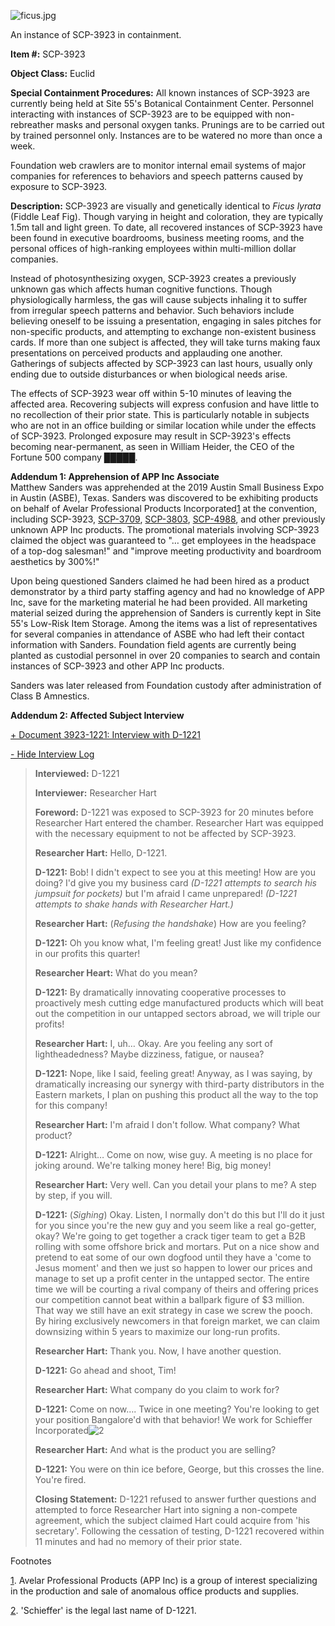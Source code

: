 ![ficus.jpg](http://scp-wiki.wdfiles.com/local--files/scp-3923/ficus.jpg)

An instance of SCP-3923 in containment.

**Item #:** SCP-3923

**Object Class:** Euclid

**Special Containment Procedures:** All known instances of SCP-3923 are currently being held at Site 55's Botanical Containment Center. Personnel interacting with instances of SCP-3923 are to be equipped with non-rebreather masks and personal oxygen tanks. Prunings are to be carried out by trained personnel only. Instances are to be watered no more than once a week.

Foundation web crawlers are to monitor internal email systems of major companies for references to behaviors and speech patterns caused by exposure to SCP-3923.

**Description:** SCP-3923 are visually and genetically identical to _Ficus lyrata_ (Fiddle Leaf Fig). Though varying in height and coloration, they are typically 1.5m tall and light green. To date, all recovered instances of SCP-3923 have been found in executive boardrooms, business meeting rooms, and the personal offices of high-ranking employees within multi-million dollar companies.

Instead of photosynthesizing oxygen, SCP-3923 creates a previously unknown gas which affects human cognitive functions. Though physiologically harmless, the gas will cause subjects inhaling it to suffer from irregular speech patterns and behavior. Such behaviors include believing oneself to be issuing a presentation, engaging in sales pitches for non-specific products, and attempting to exchange non-existent business cards. If more than one subject is affected, they will take turns making faux presentations on perceived products and applauding one another. Gatherings of subjects affected by SCP-3923 can last hours, usually only ending due to outside disturbances or when biological needs arise.

The effects of SCP-3923 wear off within 5-10 minutes of leaving the affected area. Recovering subjects will express confusion and have little to no recollection of their prior state. This is particularly notable in subjects who are not in an office building or similar location while under the effects of SCP-3923. Prolonged exposure may result in SCP-3923's effects becoming near-permanent, as seen in William Heider, the CEO of the Fortune 500 company █████.

**Addendum 1: Apprehension of APP Inc Associate**  
Matthew Sanders was apprehended at the 2019 Austin Small Business Expo in Austin (ASBE), Texas. Sanders was discovered to be exhibiting products on behalf of Avelar Professional Products Incorporated[1](javascript:;) at the convention, including SCP-3923, [SCP-3709](/scp-3709), [SCP-3803](http://www.scp-wiki.net/scp-3803), [SCP-4988](/scp-4988), and other previously unknown APP Inc products. The promotional materials involving SCP-3923 claimed the object was guaranteed to "… get employees in the headspace of a top-dog salesman!" and "improve meeting productivity and boardroom aesthetics by 300%!"

Upon being questioned Sanders claimed he had been hired as a product demonstrator by a third party staffing agency and had no knowledge of APP Inc, save for the marketing material he had been provided. All marketing material seized during the apprehension of Sanders is currently kept in Site 55's Low-Risk Item Storage. Among the items was a list of representatives for several companies in attendance of ASBE who had left their contact information with Sanders. Foundation field agents are currently being planted as custodial personnel in over 20 companies to search and contain instances of SCP-3923 and other APP Inc products.

Sanders was later released from Foundation custody after administration of Class B Amnestics.

**Addendum 2: Affected Subject Interview**

[+ Document 3923-1221: Interview with D-1221](javascript:;)

[\- Hide Interview Log](javascript:;)

> **Interviewed:** D-1221
> 
> **Interviewer:** Researcher Hart
> 
> **Foreword:** D-1221 was exposed to SCP-3923 for 20 minutes before Researcher Hart entered the chamber. Researcher Hart was equipped with the necessary equipment to not be affected by SCP-3923.
> 
> **<Begin Log>**
> 
> **Researcher Hart:** Hello, D-1221.
> 
> **D-1221:** Bob! I didn't expect to see you at this meeting! How are you doing? I'd give you my business card _(D-1221 attempts to search his jumpsuit for pockets)_ but I'm afraid I came unprepared! _(D-1221 attempts to shake hands with Researcher Hart.)_
> 
> **Researcher Hart:** (_Refusing the handshake_) How are you feeling?
> 
> **D-1221:** Oh you know what, I'm feeling great! Just like my confidence in our profits this quarter!
> 
> **Researcher Heart:** What do you mean?
> 
> **D-1221:** By dramatically innovating cooperative processes to proactively mesh cutting edge manufactured products which will beat out the competition in our untapped sectors abroad, we will triple our profits!
> 
> **Researcher Hart:** I, uh… Okay. Are you feeling any sort of lightheadedness? Maybe dizziness, fatigue, or nausea?
> 
> **D-1221:** Nope, like I said, feeling great! Anyway, as I was saying, by dramatically increasing our synergy with third-party distributors in the Eastern markets, I plan on pushing this product all the way to the top for this company!
> 
> **Researcher Hart:** I'm afraid I don't follow. What company? What product?
> 
> **D-1221:** Alright… Come on now, wise guy. A meeting is no place for joking around. We're talking money here! Big, big money!
> 
> **Researcher Hart:** Very well. Can you detail your plans to me? A step by step, if you will.
> 
> **D-1221:** (_Sighing_) Okay. Listen, I normally don't do this but I'll do it just for you since you're the new guy and you seem like a real go-getter, okay? We're going to get together a crack tiger team to get a B2B rolling with some offshore brick and mortars. Put on a nice show and pretend to eat some of our own dogfood until they have a 'come to Jesus moment' and then we just so happen to lower our prices and manage to set up a profit center in the untapped sector. The entire time we will be courting a rival company of theirs and offering prices our competition cannot beat within a ballpark figure of $3 million. That way we still have an exit strategy in case we screw the pooch. By hiring exclusively newcomers in that foreign market, we can claim downsizing within 5 years to maximize our long-run profits.  
>   
> **Researcher Hart:** Thank you. Now, I have another question.  
>   
> **D-1221:** Go ahead and shoot, Tim!  
>   
> **Researcher Hart:** What company do you claim to work for?
> 
> **D-1221:** Come on now…. Twice in one meeting? You're looking to get your position Bangalore'd with that behavior! We work for Schieffer Incorporated![2](javascript:;)
> 
> **Researcher Hart:** And what is the product you are selling?
> 
> **D-1221:** You were on thin ice before, George, but this crosses the line. You're fired.
> 
> **<End Log>**
> 
> **Closing Statement:** D-1221 refused to answer further questions and attempted to force Researcher Hart into signing a non-compete agreement, which the subject claimed Hart could acquire from 'his secretary'. Following the cessation of testing, D-1221 recovered within 11 minutes and had no memory of their prior state.

Footnotes

[1](javascript:;). Avelar Professional Products (APP Inc) is a group of interest specializing in the production and sale of anomalous office products and supplies.

[2](javascript:;). 'Schieffer' is the legal last name of D-1221.